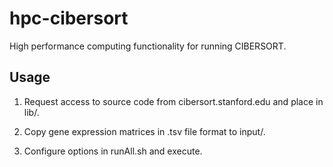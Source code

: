 # hpc-cibersort
High performance computing functionality for running CIBERSORT.

## Usage

1. Request access to source code from cibersort.stanford.edu and place in lib/.

2. Copy gene expression matrices in .tsv file format to input/.

3. Configure options in runAll.sh and execute.